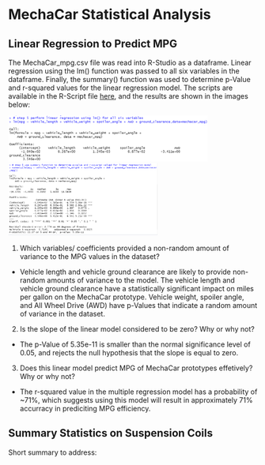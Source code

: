 # MechaCar Statistical Analysis

## Linear Regression to Predict MPG

The MechaCar_mpg.csv file was read into R-Studio as a dataframe. Linear regression using the lm() function was passed to all six variables in the dataframe. Finally, the summary() function was used to determine p-Value and r-squared values for the linear regression model. The scripts are available in the R-Script file <a href='R_Analysis/MechaCarChallenge.R'>here</a>, and the results are shown in the images below:

<img src="images/delivery1_step5.png" width='80%' height='40%'>

<img src="images/delivery1_step6.png" width='60%' height='40%'>

1. Which variables/ coefficients provided a non-random amount of variance to the MPG values in the dataset?
  * Vehicle length and vehicle ground clearance are likely to provide non-random amounts of variance to the model. The vehicle length and vehicle ground clearance have a statistically significant impact on miles per gallon on the MechaCar prototype. Vehicle weight, spoiler angle, and All Wheel Drive (AWD) have p-Values that indicate a random amount of variance in the dataset.

2. Is the slope of the linear model considered to be zero? Why or why not?
 * The p-Value of 5.35e-11 is smaller than the normal significance level of 0.05, and rejects the null hypothesis that the slope is equal to zero.

3. Does this linear model predict MPG of MechaCar prototypes effetively? Why or why not?
 * The r-squared value in the multiple regression model has a probability of ~71%, which suggests using this model will result in approximately 71% accurracy in prediciting MPG efficiency. 

## Summary Statistics on Suspension Coils

Short summary to address:


